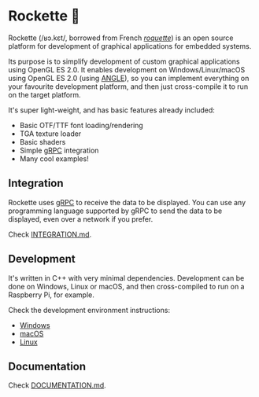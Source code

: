 # Rockette 🚀

Rockette (/ʁɔ.kɛt/, borrowed from French [_roquette_](https://fr.wikipedia.org/wiki/Roquette_(plante))) is an open source platform for development of graphical applications for embedded systems.

Its purpose is to simplify development of custom graphical applications using OpenGL ES 2.0. It enables development on Windows/Linux/macOS using OpenGL ES 2.0 (using [ANGLE](https://github.com/google/angle)), so you can implement everything on your favourite development platform, and then just cross-compile it to run on the target platform.

It's super light-weight, and has basic features already included:

- Basic OTF/TTF font loading/rendering
- TGA texture loader
- Basic shaders
- Simple [gRPC](https://grpc.io/) integration
- Many cool examples!

## Integration

Rockette uses [gRPC](https://grpc.io/) to receive the data to be displayed. You can use any programming language supported by gRPC to send the data to be displayed, even over a network if you prefer.

Check [INTEGRATION.md](INTEGRATION.md).

## Development

It's written in C++ with very minimal dependencies. Development can be done on Windows, Linux or macOS, and then cross-compiled to run on a Raspberry Pi, for example.

Check the development environment instructions:

- [Windows](README-dev-windows.md)
- [macOS](README-dev-mac.md)
- [Linux](README-dev-linux.md)

## Documentation

Check [DOCUMENTATION.md](DOCUMENTATION.md).